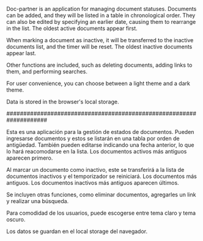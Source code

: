 Doc-partner is an application for managing document statuses. Documents can be added, and they will be listed in a table in chronological order. They can also be edited by specifying an earlier date, causing them to rearrange in the list. The oldest active documents appear first.

When marking a document as inactive, it will be transferred to the inactive documents list, and the timer will be reset. The oldest inactive documents appear last.

Other functions are included, such as deleting documents, adding links to them, and performing searches.

For user convenience, you can choose between a light theme and a dark theme.

Data is stored in the browser's local storage.

####################################################################

Esta es una aplicación para la gestión de estados de documentos. Pueden ingresarse documentos y estos se listarán en una tabla por orden de antigüedad. También pueden editarse indicando una fecha anterior, lo que lo hará reacomodarse en la lista. Los documentos activos más antiguos aparecen primero.

Al marcar un documento como inactivo, este se transferirá a la lista de documentos inactivos y el temporizador se reiniciará. Los documentos más antiguos. Los documentos inactivos más antiguos aparecen últimos.

Se incluyen otras funciones, como eliminar documentos, agregarles un link y realizar una búsqueda.

Para comodidad de los usuarios, puede escogerse entre tema claro y tema oscuro.

Los datos se guardan en el local storage del navegador.

